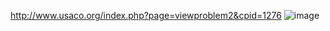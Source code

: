 http://www.usaco.org/index.php?page=viewproblem2&cpid=1276 
![image](https://github.com/froge159/usaco_training/assets/87875402/69d34f8c-0877-4740-855d-d0ed4c64822b)

